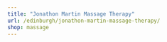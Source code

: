 ```yaml
---
title: "Jonathon Martin Massage Therapy"
url: /edinburgh/jonathon-martin-massage-therapy/
shop: massage
---
```


